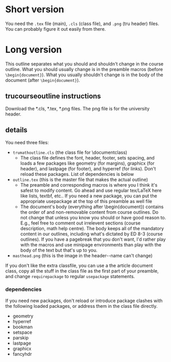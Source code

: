 # Short version

You need the `.tex` file (main), `.cls` (class file), and `.png` (tru header) files. You can probably figure it out easily from there.

# Long version


This outline separates what you should and shouldn't change in the course outline. What you should usually change is in the preamble macros (before `\begin{document}`). What you usually shouldn't change is in the body of the document (after `\begin{document}`). 

## trucourseoutline instructions

Download the *.cls, *.tex, *.png files. The png file is for the university header.


## details

You need three files:
 - `trumathoutline.cls` (the class file for \documentclass)
   - The class file defines the font, header, footer, sets spacing, and loads a few packages like geometry (for margins), graphicx (for header), and lastpage (for footer), and hyperref (for links). Don't reload these packages. List of dependencies is below
 - `outline.tex` (this is the master file that makes the actual outline)
   - The preamble and corresponding macros is where you I think it's safest to modify content. Go ahead and use regular tex/LaTeX here like lists, textbf, etc.. If you need a new package, you can put the appropriate usepackage at the top of this preamble as well file
   - The document's body (everything after \begin{document})  contains the order of and non-removable content from course outlines. Do not change that unless you know you should or have good reason to. E.g., feel free to comment out irrelevent sections (course description, math help centre). The body keeps all of the mandatory content in our outlines, including what's dictated by ED 8-3 (course outlines). If you have a pagebreak that you don't want, I'd rather play with the macros and use minipage environments than  play with the body of the text but that's up to you. 
 - `masthead.png` (this is the image in the header--name can't change)


If you don't like the extra classfile, you can use a the article document class, copy all the stuff in the class file as the first part of your preamble, and change `requirepackage` to regular `usepackage` statements. 


### dependencies
If you need new packages, don't reload or introduce package clashes with the following loaded packages, or address them in the class file directly.

- geometry
- hyperref
- bookman
- setspace
- parskip
- lastpage
- graphicx
- fancyhdr
